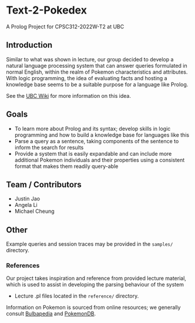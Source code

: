 # Text-2-Pokedex
A Prolog Project for CPSC312-2022W-T2 at UBC

## Introduction

Similar to what was shown in lecture, our group decided to develop a natural language processing system that can answer queries formulated in normal English, within the realm of Pokemon characteristics and attributes. With logic programming, the idea of evaluating facts and hosting a knowledge base seems to be a suitable purpose for a language like Prolog.

See the [UBC Wiki](https://wiki.ubc.ca/Course:CPSC312-2023/Pokedex) for more information on this idea.

## Goals

- To learn more about Prolog and its syntax; develop skills in logic programming and how to build a knowledge base for languages like this
- Parse a query as a sentence, taking components of the sentence to inform the search for results
- Provide a system that is easily expandable and can include more additional Pokemon individuals and their properties using a consistent format that makes them readily query-able

## Team / Contributors
- Justin Jao
- Angela Li
- Michael Cheung

## Other

Example queries and session traces may be provided in the `samples/` directory.

### References

Our project takes inspiration and reference from provided lecture material, which is used to assist in developing the parsing behaviour of the system

- Lecture .pl files located in the `reference/` directory.

Information on Pokemon is sourced from online resources; we generally consult [Bulbapedia](https://bulbapedia.bulbagarden.net/) and [PokemonDB](https://pokemondb.net/).

